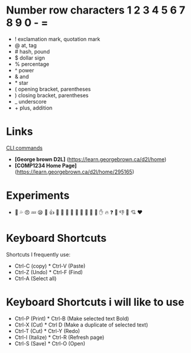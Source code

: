 # Number row characters 1 2 3 4 5 6 7 8 9 0 - =
* ! exclamation mark, quotation mark
* @ at, tag
* \# hash, pound
* $ dollar sign
* % percentage
* ^ power
* & and
* \* star
* ( opening bracket, parentheses
* ) closing bracket, parentheses
* _ underscore
* \+ plus, addition
# Links
[CLI commands](docs/cli.md)
  * **[George brown D2L]** (https://learn.georgebrown.ca/d2l/home)
  * **[COMP1234 Home Page]** (https://learn.georgebrown.ca/d2l/home/295165)
# Experiments
  * :woman: :sweat_drops: :angry: :zzz: :sleepy: :couple: :+1: :see_no_evil:
:nail_care: :princess: :kiss: :tongue: :dancers: :muscle: :clap: :punch: :hand:
:fire: :question: :anger: :-1: :punch: :cupid: :heart:  
# Keyboard Shortcuts
Shortcuts I frequently use: 
* Ctrl-C (copy)             * Ctrl-V (Paste)
* Ctrl-Z (Undo)             * Ctrl-F (Find)
* Ctrl-A (Select all)
# Keyboard Shortcuts i will like to use
* Ctrl-P (Print)   * Ctrl-B (Make selected text Bold) 
* Ctrl-X (Cut)     * Ctrl D (Make a duplicate of selected text)
* Ctrl-T (Cut)     * Ctrl-Y (Redo)
* Ctrl-I (Italize) * Ctrl-R (Refresh page)
* Ctrl-S (Save)    * Ctrl-O (Open)
